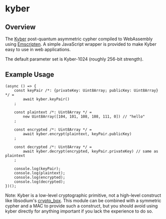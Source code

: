 # kyber

## Overview

The [Kyber](https://pq-crystals.org/kyber) post-quantum asymmetric
cypher compiled to WebAssembly using [Emscripten](https://github.com/kripken/emscripten).
A simple JavaScript wrapper is provided to make Kyber easy to use in web applications.

The default parameter set is Kyber-1024 (roughly 256-bit strength).

## Example Usage

	(async () => {
		const keyPair /*: {privateKey: Uint8Array; publicKey: Uint8Array} */ =
			await kyber.keyPair()
		;

		const plaintext /*: Uint8Array */ =
			new Uint8Array([104, 101, 108, 108, 111, 0]) // "hello"
		;

		const encrypted /*: Uint8Array */ =
			await kyber.encrypt(plaintext, keyPair.publicKey)
		;

		const decrypted /*: Uint8Array */ =
			await kyber.decrypt(encrypted, keyPair.privateKey) // same as plaintext
		;

		console.log(keyPair);
		console.log(plaintext);
		console.log(encrypted);
		console.log(decrypted);
	})();

Note: Kyber is a low-level cryptographic primitive, not a high-level construct like libsodium's
[crypto_box](https://download.libsodium.org/doc/public-key_cryptography/authenticated_encryption.html).
This module can be combined with a symmetric cypher and a MAC to provide such a construct, but you
should avoid using kyber directly for anything important if you lack the experience to do so.
